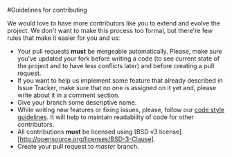 #Guidelines for contributing

We would love to have more contributors like you to extend and evolve the project. We don't want to make this process too formal, but there're few rules that make it easier for you and us:

* Your pull requests **must** be mergeable automatically. Please, make sure you've updated your fork before writing a code (to see current state of the project and to have less conflicts later) and before creating a pull request.
* If you want to help us implement some feature that already described in Issue Tracker, make sure that no one is assigned on it yet and, please write about it in a comment section.
* Give your branch some descriptive name.
* While writing new features or fixing issues, please, follow our [code style guidelines](./Documents/CodingConventions.md). It will help to maintain readability of code for other contributors.
* All contributions **must** be licensed using [BSD v3 license][http://opensource.org/licenses/BSD-3-Clause].
* Create your pull request to *master* branch.
